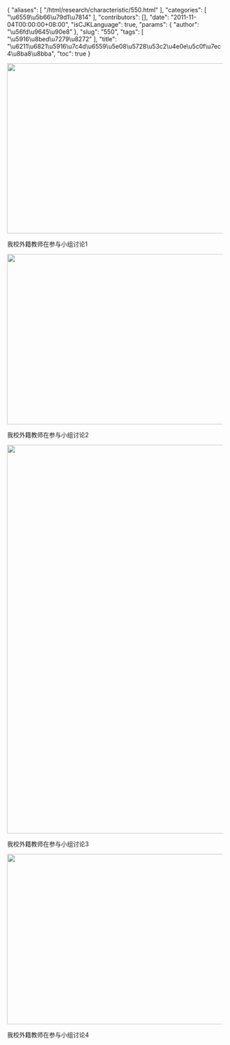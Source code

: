 {
    "aliases": [
        "/html/research/characteristic/550.html"
    ],
    "categories": [
        "\u6559\u5b66\u79d1\u7814"
    ],
    "contributors": [],
    "date": "2011-11-04T00:00:00+08:00",
    "isCJKLanguage": true,
    "params": {
        "author": "\u56fd\u9645\u90e8"
    },
    "slug": "550",
    "tags": [
        "\u5916\u8bed\u7279\u8272"
    ],
    "title": "\u6211\u6821\u5916\u7c4d\u6559\u5e08\u5728\u53c2\u4e0e\u5c0f\u7ec4\u8ba8\u8bba",
    "toc": true
}

<img
    src="https://cdn.tfls.online/mirror/full/842b4480adb1018cc85b742f8173cac9f76fca9b.jpg"
    style="display:block;margin-left:auto;margin-right:auto;"
    decoding="async"
    fetchpriority="auto"
    loading="lazy"
    height="397"
    width="600"
/>

我校外籍教师在参与小组讨论1


<img
    src="https://cdn.tfls.online/mirror/full/993dd9122ef081b7cb3f37a391cdd7d407f217f7.jpg"
    style="display:block;margin-left:auto;margin-right:auto;"
    decoding="async"
    fetchpriority="auto"
    loading="lazy"
    height="397"
    width="600"
/>

我校外籍教师在参与小组讨论2


<img
    src="https://cdn.tfls.online/mirror/full/bce46353743c57a6eb12b930e8caaeba739f491f.jpg"
    style="display:block;margin-left:auto;margin-right:auto;"
    decoding="async"
    fetchpriority="auto"
    loading="lazy"
    height="906"
    width="600"
/>

我校外籍教师在参与小组讨论3


<img
    src="https://cdn.tfls.online/mirror/full/eee3b1c1c3487780c66281a29dec8014d422e12f.jpg"
    style="display:block;margin-left:auto;margin-right:auto;"
    decoding="async"
    fetchpriority="auto"
    loading="lazy"
    height="397"
    width="600"
/>

我校外籍教师在参与小组讨论4

